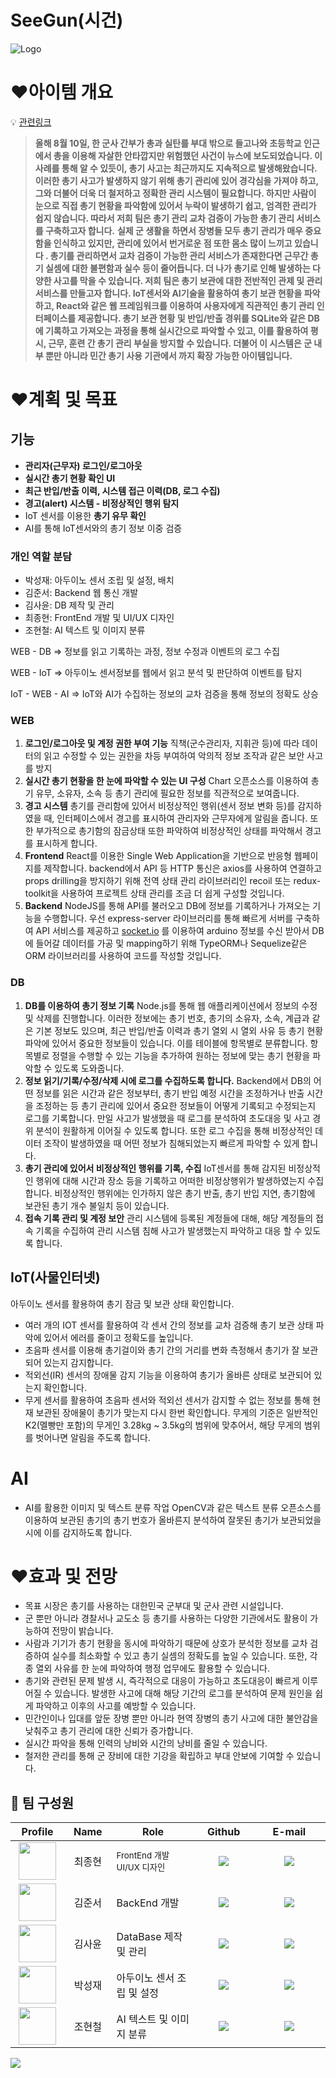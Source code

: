 # SeeGun(시건)
![Logo](https://github.com/osamhack2022/Web_IOT_SeeGun_8div/blob/main/SeeGun.jpg?raw=true)




# ❤아이템 개요

💡 [관련링크](https://www.donga.com/news/Society/article/all/20220810/114893200/2)


> **올해 8월 10일, 한 군사 간부가 총과 실탄를 부대 밖으로 들고나와 초등학교 인근에서 총을 이용해 자살한 안타깝지만 위험했던 사건이 뉴스에 보도되었습니다.  이 사례를 통해 알 수 있듯이, 총기 사고는 최근까지도 지속적으로 발생해왔습니다. 이러한 총기 사고가 발생하지 않기 위해 총기 관리에 있어 경각심을 가져야 하고, 그와 더불어 더욱 더 철저하고 정확한 관리 시스템이 필요합니다. 하지만 사람이 눈으로 직접 총기 현황을 파악함에 있어서 누락이 발생하기 쉽고, 엄격한 관리가 쉽지 않습니다. 따라서 저희 팀은 총기 관리 교차 검증이 가능한 총기 관리 서비스를 구축하고자 합니다.** **실제 군 생활을 하면서 장병들 모두 총기 관리가 매우 중요함을 인식하고 있지만, 관리에 있어서 번거로운 점 또한 몸소 많이 느끼고 있습니다 . 총기를 관리하면서 교차 검증이 가능한 관리 서비스가 존재한다면 근무간 총기 실셈에 대한 불편함과 실수 등이 줄어듭니다. 더 나가 총기로 인해 발생하는 다양한 사고를 막을 수 있습니다. 저희 팀은 총기 보관에 대한 전반적인 관제 및 관리 서비스를 만들고자 합니다. IoT센서와 AI기술을 활용하여 총기 보관 현황을 파악하고, React와 같은 웹 프레임워크를 이용하여 사용자에게 직관적인 총기 관리 인터페이스를 제공합니다. 총기 보관 현황 및 반입/반출 경위를 SQLite와 같은 DB에 기록하고 가져오는 과정을 통해 실시간으로 파악할 수 있고, 이를 활용하여 평시, 근무, 훈련 간 총기 관리 부실을 방지할 수 있습니다. 더불어 이 시스템은 군 내부 뿐만 아니라 민간 총기 사용 기관에서 까지 확장 가능한 아이템입니다.**

# ❤계획 및 목표

## 기능

- **관리자(근무자) 로그인/로그아웃**
- **실시간 총기 현황 확인 UI**
- **최근 반입/반출 이력, 시스템 접근 이력(DB, 로그 수집)**
- **경고(alert) 시스템 - 비정상적인 행위 탐지**
- IoT 센서를 이용한 **총기 유무 확인**
- AI를 통해 IoT센서와의 총기 정보 이중 검증
    
    

### **개인 역할 분담**

- 박성재: 아두이노 센서 조립 및 설정, 배치
- 김준서: Backend 웹 통신 개발
- 김사윤: DB 제작 및 관리
- 최종현: FrontEnd 개발 및 UI/UX 디자인
- 조현철: AI 텍스트 및 이미지 분류

WEB - DB ⇒ 정보를 읽고 기록하는 과정, 정보 수정과 이벤트의 로그 수집

WEB - IoT ⇒ 아두이노 센서정보를 웹에서 읽고 분석 및 판단하여 이벤트를 탐지

IoT - WEB - AI ⇒ IoT와 AI가 수집하는 정보의 교차 검증을 통해 정보의 정확도 상승

### WEB

1. **로그인/로그아웃 및 계정 권한 부여 기능**
 직책(군수관리자, 지휘관 등)에 따라 데이터의 읽고 수정할 수 있는 권한을 차등 부여하여 악의적 정보 조작과 같은 보안 사고를 방지
2. **실시간 총기 현황을 한 눈에 파악할 수 있는 UI 구성**
Chart 오픈소스를 이용하여 총기 유무, 소유자, 소속 등 총기 관리에 필요한 정보를 직관적으로 보여줍니다. 
3. **경고 시스템**
 총기를 관리함에 있어서 비정상적인 행위(센서 정보 변화 등)를 감지하였을 때, 인터페이스에서 경고를 표시하여 관리자와 근무자에게 알림을 줍니다. 
 또한 부가적으로 총기함의 잠금상태 또한 파악하여 비정상적인 상태를 파악해서 경고를 표시하게 합니다.
4. **Frontend** 
 React를 이용한 Single Web Application을 기반으로 반응형 웹페이지를 제작합니다. backend에서 API 등 HTTP 통신은 axios를 사용하여 연결하고 props drilling을 방지하기 위해 전역 상태 관리 라이브러리인 recoil 또는 redux-toolkit을 사용하여 프로젝트 상태 관리를 조금 더 쉽게 구성할 것입니다.
5. **Backend** 
 NodeJS를 통해 API를 불러오고 DB에 정보를 기록하거나 가져오는 기능을 수행합니다. 우선 express-server 라이브러리를 통해 빠르게 서버를 구축하여 API 서비스를 제공하고 [socket.io](http://socket.io) 를 이용하여 arduino 정보를 수신 받아서 DB에 들어갈 데이터를 가공 및 mapping하기 위해 TypeORM나 Sequelize같은 ORM 라이브러리를 사용하여 코드를 작성할 것입니다.

 

### DB

1. **DB를 이용하여 총기 정보 기록** 
 Node.js를 통해 웹 애플리케이션에서 정보의 수정 및 삭제를 진행합니다. 이러한 정보에는 총기 번호, 총기의 소유자, 소속, 계급과 같은 기본 정보도 있으며, 최근 반입/반출 이력과 총기 열외 시 열외 사유 등 총기 현황 파악에 있어서 중요한 정보들이 있습니다. 이를 테이블에 항목별로 분류합니다. 항목별로 정렬을 수행할 수 있는 기능을 추가하여 원하는 정보에 맞는 총기 현황을 파악할 수 있도록 도와줍니다.
2. **정보 읽기/기록/수정/삭제 시에 로그를 수집하도록 합니다.**
 Backend에서 DB의 어떤 정보를 읽은 시간과 같은 정보부터, 총기 반입 예정 시간을 조정하거나 반출 시간을 조정하는 등 총기 관리에 있어서 중요한 정보들이 어떻게 기록되고 수정되는지 로그를 기록합니다. 만일 사고가 발생했을 때 로그를 분석하여 초도대응 및 사고 경위 분석이 원활하게 이어질 수 있도록 합니다. 또한 로그 수집을 통해 비정상적인 데이터 조작이 발생하였을 때 어떤 정보가 침해되었는지 빠르게 파악할 수 있게 합니다.
3. **총기 관리에 있어서 비정상적인 행위를 기록, 수집**
 IoT센서를 통해 감지된 비정상적인 행위에 대해 시간과 장소 등을 기록하고 어떠한 비정상행위가 발생하였는지 수집합니다. 비정상적인 행위에는 인가하지 않은 총기 반출, 총기 반입 지연, 총기함에 보관된 총기 개수 불일치 등이 있습니다.
4. **접속 기록 관리 및 계정 보안**
 관리 시스템에 등록된 계정들에 대해, 해당 계정들의 접속 기록을 수집하여 관리 시스템 침해 사고가 발생했는지 파악하고 대응 할 수 있도록 합니다.

## IoT(사물인터넷)

아두이노 센서를 활용하여 총기 잠금 및 보관 상태 확인합니다.

- 여러 개의 IOT 센서를 활용하여 각 센서 간의 정보를 교차 검증해 총기 보관 상태 파악에 있어서 에러를 줄이고 정확도를 높입니다.
- 초음파 센서를 이용해 총기걸이와 총기 간의 거리를 변화 측정해서 총기가 잘 보관되어 있는지 감지합니다.
- 적외선(IR) 센서의 장애물 감지 기능을 이용하여 총기가 올바른 상태로 보관되어 있는지 확인합니다.
- 무게 센서를 활용하여 초음파 센서와 적외선 센서가 감지할 수 없는 정보를 통해 현재 보관된 장애물이 총기가 맞는지 다시 한번 확인합니다. 무게의 기준은 일반적인 K2(멜빵만 포함)의 무게인 3.28kg ~ 3.5kg의 범위에 맞추어서, 해당 무게의 범위를 벗어나면 알림을 주도록 합니다.

# AI

- AI를 활용한 이미지 및 텍스트 분류 작업
 OpenCV과 같은 텍스트 분류 오픈소스를 이용하여 보관된 총기의 총기 번호가 올바른지 분석하여 잘못된 총기가 보관되었을 시에 이를 감지하도록 합니다.

# ❤효과 및 전망

- 목표 시장은 총기를 사용하는 대한민국 군부대 및 군사 관련 시설입니다.
- 군 뿐만 아니라 경찰서나 교도소 등 총기를 사용하는 다양한 기관에서도 활용이 가능하여 전망이 밝습니다.
- 사람과 기기가 총기 현황을 동시에 파악하기 때문에 상호가 분석한 정보를 교차 검증하여 실수를 최소화할 수 있고 총기 실셈의 정확도를 높일 수 있습니다.  또한, 각종 열외 사유를 한 눈에 파악하여 행정 업무에도 활용할 수 있습니다.
- 총기와 관련된 문제 발생 시, 즉각적으로 대응이 가능하고 초도대응이 빠르게 이루어질 수 있습니다. 발생한 사고에 대해 해당 기간의 로그를 분석하여 문제 원인을 쉽게 파악하고 이후의 사고를 예방할 수 있습니다.
- 민간인이나 입대를 앞둔 장병 뿐만 아니라 현역 장병의 총기 사고에 대한 불안감을 낮춰주고 총기 관리에 대한 신뢰가 증가합니다.
- 실시간 파악을 통해 인력의 낭비와 시간의 낭비를 줄일 수 있습니다.
- 철저한 관리를 통해 군 장비에 대한 기강을 확립하고 부대 안보에 기여할 수 있습니다.
 
<!--
| ❤Profile | 🧡Name | 💛Role | 💚Github | 💙E-mail |
|---------|------|------|--------|--------|
||최종현|FrontEnd 개발 및 UI/UX 디자인|j0n9hyun|j0n9hyun@kakao.com|
|         |      |      |        |        |
|         |      |      |        |        |

-->


<h2 id="team"> 💎 팀 구성원</h2>

<table width="900">
<thead>
<tr>
<th width="100" align="center">Profile</th>
<th width="100" align="center">Name</th>
<th width="250" align="center">Role</th>
<th width="150" align="center">Github</th>
<th width="300" align="center">E-mail</th>
</tr> 
</thead>
<tbody>
	
<tr>
<td width="100" align="center"><img src="https://avatars.githubusercontent.com/u/16969364?v=4" width="60" height="60"></td>
<td width="100" align="center">최종현</td>
<td width="250"><small>FrontEnd 개발 <br/>UI/UX 디자인</small></td>
<td width="150" align="center">	
	<a href="https://github.com/j0n9hyun" target="_blank">
	<img src="https://img.shields.io/badge/j0n9hyun-655ced?style=social&logo=github"/>
	</a>
</td>
<td width="300" align="center">
<a href="mailto:j0n9hyun@kakao.com"><img src="https://img.shields.io/static/v1?label=&message=j0n9hyun@kakao.com&color=56347C&style=flat-square&logo=KakaoTalk"></a>
</tr>
	
<tr>
<td width="100" align="center"><img src="https://avatars.githubusercontent.com/u/112786665?v=4" width="60" height="60"></td>
<td width="100" align="center">김준서</td>
<td width="250">BackEnd 개발</td>
<td width="150" align="center">	
	<a href="https://github.com/oesnuj" target="_blank">
	<img src="https://img.shields.io/badge/oesnuj-655ced?style=social&logo=github"/>
	</a>
</td>
<td width="300" align="center">
<a href="mailto:oesnuj@gmail.com"><img src="https://img.shields.io/static/v1?label=&message=oesnuj@gmail.com&color=56347C&style=flat-square&logo=Gmail"></a>
</tr>

<tr>
<td width="100" align="center"><img src="https://avatars.githubusercontent.com/u/29205596?v=4" width="60" height="60"></td>
<td width="100" align="center">김사윤</td>
<td width="250">DataBase 제작 및 관리</td>
<td width="150" align="center">	
	<a href="https://github.com/Sayoon210" target="_blank">
	<img src="https://img.shields.io/badge/Sayoon210-655ced?style=social&logo=github"/>
	</a>
</td>
<td width="300" align="center">
<a href="mailto:sayoon210@gmail.com"><img src="https://img.shields.io/static/v1?label=&message=sem201@naver.com&color=56347C&style=flat-square&logo=Naver"></a>
</tr>
	
<tr>
<td width="100" align="center"><img src="https://avatars.githubusercontent.com/u/38523683?v=4" width="60" height="60"></td>
<td width="100" align="center">박성재</td>
<td width="250">아두이노 센서 조립 및 설정</td>
<td width="150" align="center">	
	<a href="https://github.com/sem201" target="_blank">
	<img src="https://img.shields.io/badge/oesnuj-655ced?style=social&logo=github"/>
	</a>
</td>
<td width="300" align="center">
<a href="mailto:sem201@naver.com"><img src="https://img.shields.io/static/v1?label=&message=sem201@naver.com&color=56347C&style=flat-square&logo=Naver"></a>
</tr>

<tr>
<td width="100" align="center"><img src="https://avatars.githubusercontent.com/u/57556865?v=4" width="60" height="60"></td>
<td width="100" align="center">조현철</td>
<td width="250">AI 텍스트 및 이미지 분류</td>
<td width="150" align="center">	
	<a href="https://github.com/chswo13" target="_blank">
	<img src="https://img.shields.io/badge/chswo13-655ced?style=social&logo=github"/>
	</a>
</td>
<td width="300" align="center">
<a href="mailto:chswo13@gmail.com"><img src="https://img.shields.io/static/v1?label=&message=chswo13@gmail.com&color=56347C&style=flat-square&logo=Gmail"></a>
</tr>
</tbody>
</table>



<img src="https://img.shields.io/badge/React-18.0.4-61DAFB?style=flat&logo=React&logoColor=white"/>

